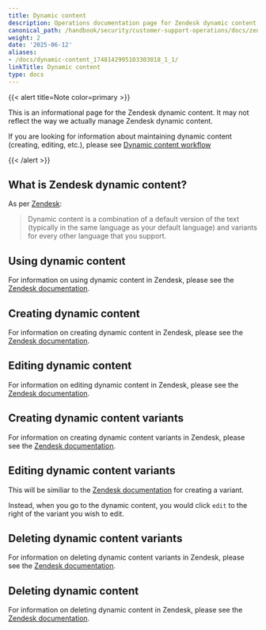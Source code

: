 ```yaml
---
title: Dynamic content
description: Operations documentation page for Zendesk dynamic content
canonical_path: /handbook/security/customer-support-operations/docs/zendesk/dynamic-content
weight: 2
date: '2025-06-12'
aliases:
- /docs/dynamic-content_1748142995103303018_1_1/
linkTitle: Dynamic content
type: docs
---
```


{{< alert title=Note color=primary >}}

This is an informational page for the Zendesk dynamic content. It may not reflect the way we actually manage Zendesk dynamic content.

If you are looking for information about maintaining dynamic content (creating, editing, etc.), please see [Dynamic content workflow](../../workflows/zendesk/dynamic-content)

{{< /alert >}}

## What is Zendesk dynamic content?

As per [Zendesk](https://support.zendesk.com/hc/en-us/articles/4408882999066-Providing-multiple-language-support-with-dynamic-content):

> Dynamic content is a combination of a default version of the text (typically in the same language as your default language) and variants for every other language that you support.

## Using dynamic content

For information on using dynamic content in Zendesk, please see the [Zendesk documentation](https://support.zendesk.com/hc/en-us/articles/4408882999066-Providing-multiple-language-support-with-dynamic-content#topic_enk_bdi_je).

## Creating dynamic content

For information on creating dynamic content in Zendesk, please see the [Zendesk documentation](https://support.zendesk.com/hc/en-us/articles/4408882999066-Providing-multiple-language-support-with-dynamic-content#topic_qcy_eci_je).

## Editing dynamic content

For information on editing dynamic content in Zendesk, please see the [Zendesk documentation](https://support.zendesk.com/hc/en-us/articles/4408882999066-Providing-multiple-language-support-with-dynamic-content#topic_izg_rnv_le).

## Creating dynamic content variants

For information on creating dynamic content variants in Zendesk, please see the [Zendesk documentation](https://support.zendesk.com/hc/en-us/articles/4408882999066-Providing-multiple-language-support-with-dynamic-content#topic_trk_vqh_le).

## Editing dynamic content variants

This will be similiar to the [Zendesk documentation](https://support.zendesk.com/hc/en-us/articles/4408882999066-Providing-multiple-language-support-with-dynamic-content#topic_qcy_eci_je) for creating a variant.

Instead, when you go to the dynamic content, you would click `edit` to the right of the variant you wish to edit.

## Deleting dynamic content variants

For information on deleting dynamic content variants in Zendesk, please see the [Zendesk documentation](https://support.zendesk.com/hc/en-us/articles/4408882999066-Providing-multiple-language-support-with-dynamic-content#topic_dot_uhk_me).

## Deleting dynamic content

For information on deleting dynamic content in Zendesk, please see the [Zendesk documentation](https://support.zendesk.com/hc/en-us/articles/4408882999066-Providing-multiple-language-support-with-dynamic-content#topic_zwx_ojv_le).
